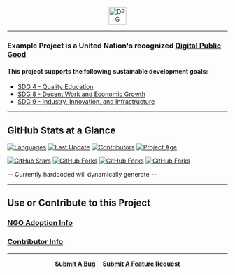 <p align="center">
  <img src="https://user-images.githubusercontent.com/667909/181150972-e59a77ab-b657-4893-aef9-d3df1384a506.png" alt="DPG Approved" height="40">
</p>

---

### Example Project is a United Nation's recognized [Digital Public Good](https://digitalpublicgoods.net/registry/)

#### This project supports the following sustainable development goals:

* [SDG 4 - Quality Education](https://sdgs.un.org/goals/goal4)
* [SDG 8 - Decent Work and Economic Growth](https://sdgs.un.org/goals/goal4)
* [SDG 9 - Industry, Innovation, and Infrastructure](https://sdgs.un.org/goals/goal9)


---

## GitHub Stats at a Glance 

[![Languages](https://img.shields.io/badge/Application%20Language-Java%2C%20Typescript-orange)](https://github.com/openforis/collect) [![Last Update](https://img.shields.io/badge/Last%20Update-17%20Days%20Ago-green)](https://github.com/openforis/collect) [![Contributors](https://img.shields.io/badge/Contributors-89-brightgreen)](https://github.com/openforis/collect) [![Project Age](https://img.shields.io/badge/Project%20Age-6%20Years%2C%202%20Months-brightgreen)](https://github.com/openforis/collect) 

[![GitHub Stars](https://img.shields.io/badge/GitHub%20Stars-5189-green)](https://github.com/openforis/collect) [![GitHub Forks](https://img.shields.io/badge/GitHub%20Forks-5189-yellowgreen)](https://github.com/openforis/collect) [![GitHub Forks](https://img.shields.io/badge/GitHub%20Issues%20Resolved-5104-brightgreen)](https://github.com/openforis/collect) [![GitHub Forks](https://img.shields.io/badge/GitHub%20PRs%20Resolved-3201-brightgreen)](https://github.com/openforis/collect) 

-- Currently hardcoded will dynamically generate --

---

## Use or Contribute to this Project

### [NGO Adoption Info](ngo.md)
### [Contributor Info](contribute.md)


---

<p align="center">
  <strong><a href="https://github.com/github/DPG-guidance/issues/new?assignees=&labels=🐞+Bug&template=bug_issue_template.yml&title=%5BBUG%5D%3A+%3Ctitle%3E">Submit A Bug</a>&nbsp&nbsp&nbsp&nbsp <a href="https://github.com/github/DPG-guidance/issues/new?assignees=&labels=&template=feature_request_template.yml&title=%5BFEAT%5D%3A+%3Ctitle%3E">Submit A Feature Request</a></strong>
</p>
